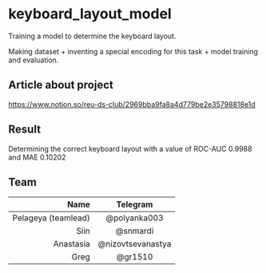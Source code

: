 # keyboard_layout_model
Training a model to determine the keyboard layout.

Making dataset + inventing a special encoding for this task + model training and evaluation.

## Article about project
https://www.notion.so/reu-ds-club/2969bba9fa8a4d779be2e35798818e1d

## Result 
Determining the correct keyboard layout with a value of ROC-AUC 0.9988 and MAE 0.10202

## Team

| **Name** | **Telegram** |
|----:|:----------:|
| Pelageya (teamlead) | @polyanka003 |
| Siin |  @snmardi |
| Anastasia | @nizovtsevanastya |
| Greg | @gr1510 |
